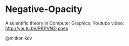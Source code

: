# Negative-Opacity
A scientific theory in Computer Graphics.
Youtube video: http://youtu.be/RKPVN3-poes

@mitkonikov
